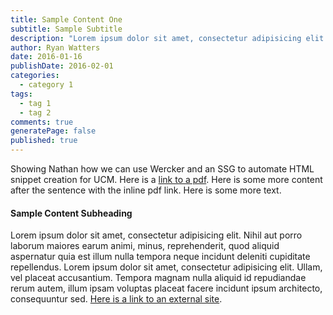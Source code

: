 ```yaml
---
title: Sample Content One
subtitle: Sample Subtitle
description: "Lorem ipsum dolor sit amet, consectetur adipisicing elit. Ipsum quisquam et nostrum."
author: Ryan Watters
date: 2016-01-16
publishDate: 2016-02-01
categories: 
  - category 1
tags: 
  - tag 1
  - tag 2
comments: true
generatePage: false
published: true
---
```



Showing Nathan how we can use Wercker and an SSG to automate HTML snippet creation for UCM. Here is a [link to a pdf](/my-random-pdf-filename.pdf). Here is some more content after the sentence with the inline pdf link. Here is some more text.


#### Sample Content Subheading 

Lorem ipsum dolor sit amet, consectetur adipisicing elit. Nihil aut porro laborum maiores earum animi, minus, reprehenderit, quod aliquid aspernatur quia est illum nulla tempora neque incidunt deleniti cupiditate repellendus. Lorem ipsum dolor sit amet, consectetur adipisicing elit. Ullam, vel placeat accusantium. Tempora magnam nulla aliquid id repudiandae rerum autem, illum ipsam voluptas placeat facere incidunt ipsum architecto, consequuntur sed. [Here is a link to an external site](https://www.google.com).
